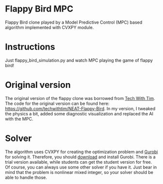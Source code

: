 # Flappy Bird MPC
Flappy Bird clone played by a Model Predictive Control (MPC) based algorithm implemented with CVXPY module.

# Instructions
Just flappy_bird_simulation.py and watch MPC playing the game of flappy bird!

# Original version
The original version of the flappy clone was borrowed from [Tech With Tim](https://www.youtube.com/results?search_query=tech+with+tim). The code for the original version can be found here: https://github.com/techwithtim/NEAT-Flappy-Bird. In my version, I tweaked the physics a bit, added some diagnostic visualization and replaced the AI with the MPC.

# Solver
The algorithm uses CVXPY for creating the optimization problem and [Gurobi](https://www.gurobi.com/) for solving it. Therefore, you should [download](https://www.gurobi.com/free-trial/) and install Gurobi. There is a trial version available, while students can get the student version for free. Of course, you can always use some other solver if you have it. Just bear in mind that the problem is nonlinear mixed integer, so your solver should be able to handle those.
